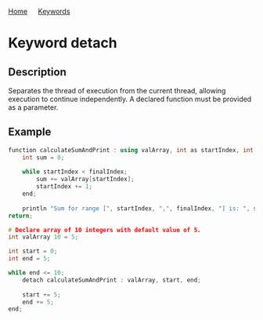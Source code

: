 [Home](https://github.com/puckowski/concert7/blob/master/) <span>&emsp;</span> [Keywords](https://github.com/puckowski/concert7/blob/master/keywords.md)

# Keyword detach

## Description

Separates the thread of execution from the current thread, allowing execution to continue independently. A declared function must be provided as a parameter.

## Example

```cpp
function calculateSumAndPrint : using valArray, int as startIndex, int as finalIndex;
    int sum = 0;
  
    while startIndex < finalIndex;
        sum += valArray[startIndex];  
        startIndex += 1;
    end;
  
    println "Sum for range [", startIndex, ",", finalIndex, "] is: ", sum;
return;

# Declare array of 10 integers with default value of 5.
int valArray 10 = 5;

int start = 0;
int end = 5;

while end <= 10;
    detach calculateSumAndPrint : valArray, start, end;
  
    start += 5;
    end += 5;
end;
```
